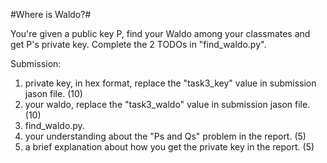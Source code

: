 #Where is Waldo?#

You're given a public key P, find your Waldo among your classmates and get P's private key.
Complete the 2 TODOs in "find_waldo.py".

Submission:
1. private key, in hex format, replace the "task3_key" value in submission jason file. (10)
2. your waldo, replace the "task3_waldo" value in submission jason file. (10)
3. find_waldo.py.
4. your understanding about the "Ps and Qs" problem in the report. (5)
5. a brief explanation about how you get the private key in the report. (5)
